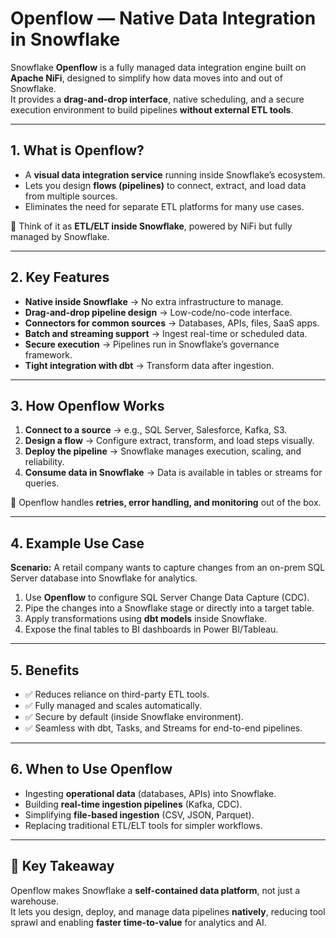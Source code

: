 # Openflow — Native Data Integration in Snowflake

Snowflake **Openflow** is a fully managed data integration engine built on **Apache NiFi**, designed to simplify how data moves into and out of Snowflake.  
It provides a **drag-and-drop interface**, native scheduling, and a secure execution environment to build pipelines **without external ETL tools**.

---

## 1. What is Openflow?

- A **visual data integration service** running inside Snowflake’s ecosystem.  
- Lets you design **flows (pipelines)** to connect, extract, and load data from multiple sources.  
- Eliminates the need for separate ETL platforms for many use cases.  

📌 Think of it as **ETL/ELT inside Snowflake**, powered by NiFi but fully managed by Snowflake.

---

## 2. Key Features

- **Native inside Snowflake** → No extra infrastructure to manage.  
- **Drag-and-drop pipeline design** → Low-code/no-code interface.  
- **Connectors for common sources** → Databases, APIs, files, SaaS apps.  
- **Batch and streaming support** → Ingest real-time or scheduled data.  
- **Secure execution** → Pipelines run in Snowflake’s governance framework.  
- **Tight integration with dbt** → Transform data after ingestion.  

---

## 3. How Openflow Works

1. **Connect to a source** → e.g., SQL Server, Salesforce, Kafka, S3.  
2. **Design a flow** → Configure extract, transform, and load steps visually.  
3. **Deploy the pipeline** → Snowflake manages execution, scaling, and reliability.  
4. **Consume data in Snowflake** → Data is available in tables or streams for queries.  

📌 Openflow handles **retries, error handling, and monitoring** out of the box.

---

## 4. Example Use Case

**Scenario:** A retail company wants to capture changes from an on-prem SQL Server database into Snowflake for analytics.  

1. Use **Openflow** to configure SQL Server Change Data Capture (CDC).  
2. Pipe the changes into a Snowflake stage or directly into a target table.  
3. Apply transformations using **dbt models** inside Snowflake.  
4. Expose the final tables to BI dashboards in Power BI/Tableau.  

---

## 5. Benefits

- ✅ Reduces reliance on third-party ETL tools.  
- ✅ Fully managed and scales automatically.  
- ✅ Secure by default (inside Snowflake environment).  
- ✅ Seamless with dbt, Tasks, and Streams for end-to-end pipelines.  

---

## 6. When to Use Openflow

- Ingesting **operational data** (databases, APIs) into Snowflake.  
- Building **real-time ingestion pipelines** (Kafka, CDC).  
- Simplifying **file-based ingestion** (CSV, JSON, Parquet).  
- Replacing traditional ETL/ELT tools for simpler workflows.  

---

## 📌 Key Takeaway

Openflow makes Snowflake a **self-contained data platform**, not just a warehouse.  
It lets you design, deploy, and manage data pipelines **natively**, reducing tool sprawl and enabling **faster time-to-value** for analytics and AI.
